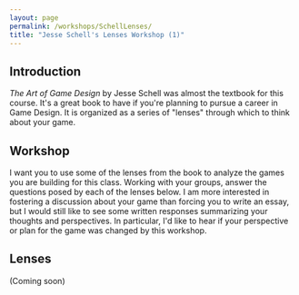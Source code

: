 ```yaml
---
layout: page
permalink: /workshops/SchellLenses/
title: "Jesse Schell's Lenses Workshop (1)"
---
```


## Introduction

*The Art of Game Design* by Jesse Schell was almost the textbook for this course.
It's a great book to have if you're planning to pursue a career in Game Design.
It is organized as a series of "lenses" through which to think about your game.

## Workshop

I want you to use some of the lenses from the book to analyze the games you are building for this class.
Working with your groups, answer the questions posed by each of the lenses below.
I am more interested in fostering a discussion about your game than forcing you to write an essay,
but I would still like to see some written responses summarizing your thoughts and perspectives.
In particular, I'd like to hear if your perspective or plan for the game was changed by this workshop.

## Lenses

(Coming soon)
